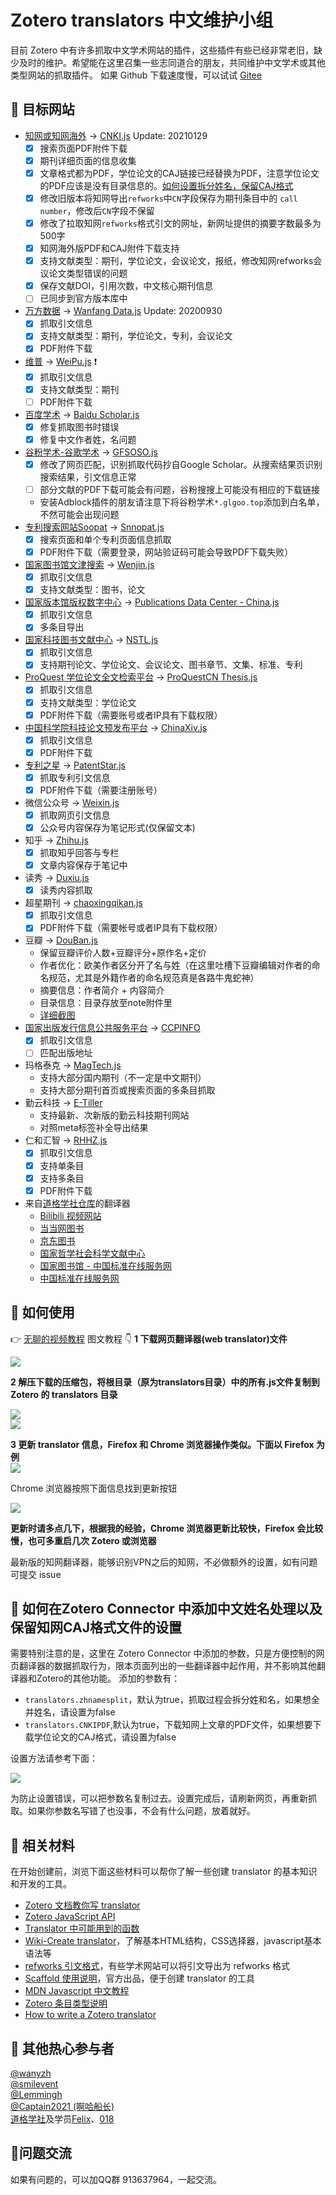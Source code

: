 # Zotero translators 中文维护小组  

目前 Zotero 中有许多抓取中文学术网站的插件，这些插件有些已经非常老旧，缺少及时的维护。希望能在这里召集一些志同道合的朋友，共同维护中文学术或其他类型网站的抓取插件。
如果 Github 下载速度慢，可以试试 [Gitee](https://gitee.com/l0o0/translators_CN) 
## 🎯 目标网站

+ [知网或知网海外](https://cnki.net/) -> [CNKI.js](./CNKI.js)  Update: 20210129
  - [x] 搜索页面PDF附件下载
  - [x] 期刊详细页面的信息收集  
  - [x] 文章格式都为PDF，学位论文的CAJ链接已经替换为PDF，注意学位论文的PDF应该是没有目录信息的。[如何设置拆分姓名，保留CAJ格式](#jump)
  - [x] 修改旧版本将知网导出`refworks`中`CN`字段保存为期刊条目中的 `call number`，修改后`CN`字段不保留
  - [x] 修改了拉取知网`refworks`格式引文的网址，新网址提供的摘要字数最多为500字
  - [x] 知网海外版PDF和CAJ附件下载支持  
  - [x] 支持文献类型：期刊，学位论文，会议论文，报纸，修改知网refworks会议论文类型错误的问题
  - [x] 保存文献DOI，引用次数，中文核心期刊信息
  - [ ] 已同步到官方版本库中
+ [万方数据](http://www.wanfangdata.com.cn/index.html) -> [Wanfang Data.js](<./Wanfang Data.js>) Update: 20200930
  - [x] 抓取引文信息  
  - [x] 支持文献类型：期刊，学位论文，专利，会议论文
  - [x] PDF附件下载
+ [维普](http://www.cqvip.com/) -> [WeiPu.js](./WeiPu.js) ❗
  - [x] 抓取引文信息  
  - [x] 支持文献类型：期刊
  - [ ] PDF附件下载
+ [百度学术](http://xueshu.baidu.com/) -> [Baidu Scholar.js](<./Baidu Scholar.js>)
  - [x] 修复抓取图书时错误
  - [x] 修复中文作者姓，名问题
+ [谷粉学术-谷歌学术](https://gfsoso.99lb.net/) -> [GFSOSO.js](./GFSOSO.js)
  - [x] 修改了网页匹配，识别抓取代码抄自Google Scholar。从搜索结果页识别搜索结果，引文信息正常
  - [ ] 部分文献的PDF下载可能会有问题，谷粉搜搜上可能没有相应的下载链接
  - 安装Adblock插件的朋友请注意下将谷粉学术`*.glgoo.top`添加到白名单，不然可能会出现问题
+ [专利搜索网站Soopat](http://www.soopat.com/) -> [Snnopat.js](./Soopat.js)
  - [x] 搜索页面和单个专利页面信息抓取
  - [x] PDF附件下载（需要登录，网站验证码可能会导致PDF下载失败）
+ [国家图书馆文津搜索](http://find.nlc.cn/) -> [Wenjin.js](./Wenjin.js)
  - [x] 抓取引文信息
  - [x] 支持文献类型：图书，论文
+ [国家版本馆版权数字中心](https://pdc.capub.cn/) -> [Publications Data Center - China.js](<./Publications Data Center - China.js>)
  - [x] 抓取引文信息
  - [x] 多条目导出
+ [国家科技图书文献中心](https://www.nstl.gov.cn/) -> [NSTL.js](<./National Science and Technology Library - China.js>)
  - [x] 抓取引文信息
  - [x] 支持期刊论文、学位论文、会议论文、图书章节、文集、标准、专利
+ [ProQuest 学位论文全文检索平台](http://www.pqdtcn.com/) -> [ProQuestCN Thesis.js](<./ProQuestCN Thesis.js>)
  - [x] 抓取引文信息
  - [x] 支持文献类型：学位论文
  - [x] PDF附件下载（需要账号或者IP具有下载权限）
+ [中国科学院科技论文预发布平台](http://www.chinaxiv.org/home.htm) -> [ChinaXiv.js](./ChinaXiv.js)
  - [x] 抓取引文信息
  - [x] PDF附件下载
+ [专利之星](http://cprs.patentstar.com.cn/) -> [PatentStar.js](./PatentStar.js)
  - [x] 抓取专利引文信息
  - [x] PDF附件下载（需要注册账号） 
+ 微信公众号 -> [Weixin.js](./Weixin.js)
  - [x] 抓取网页引文信息
  - [x] 公众号内容保存为笔记形式(仅保留文本)
+ 知乎 -> [Zhihu.js](./Zhihu.js)
  - [x] 抓取知乎回答与专栏
  - [x] 文章内容保存于笔记中
+ 读秀 -> [Duxiu.js](./Duxiu.js)
  - [x] 读秀内容抓取
+ 超星期刊 -> [chaoxingqikan.js](/translators/chaoxingqikan.js)
  - [x] 抓取引文信息
  - [x] PDF附件下载（需要帐号或者IP具有下载权限）
+ 豆瓣 -> [DouBan.js](./Douban.js)
  - 保留豆瓣评价人数+豆瓣评分+原作名+定价
  - 作者优化：欧美作者区分开了名与姓（在这里吐槽下豆瓣编辑对作者的命名规范，尤其是外籍作者的命名规范真是各路牛鬼蛇神）
  - 摘要信息：作者简介 + 内容简介
  - 目录信息：目录存放至note附件里
  - [详细截图](https://github.com/Captain2021/myTranslator/tree/main)
+ [国家出版发行信息公共服务平台](https://book.cppinfo.cn/home/index) -> [CCPINFO](/translators/CCPINFO.js)
  - [x] 抓取引文信息
  - [ ] 匹配出版地址
+ 玛格泰克 -> [MagTech.js](./MagTech.js)
  - 支持大部分国内期刊（不一定是中文期刊）
  - 支持大部分期刊首页或搜索页面的多条目抓取
+ 勤云科技 -> [E-Tiller](/E-Tiller.js)
  - 支持最新、次新版的勤云科技期刊网站
  - 对照meta标签补全导出结果
+ 仁和汇智 -> [RHHZ.js](./RHHZ.js)
  - [x] 抓取引文信息
  - [x] 支持单条目
  - [x] 支持多条目
  - [x] PDF附件下载
+ 来自[道格学社仓库](https://github.com/gezhongran/DougSociety)的翻译器
  - [Bilibili 视频网站](./BiliBili.js)
  - [当当网图书](./Dangdang.js)
  - [京东图书](./Jd.js)
  - [国家哲学社会科学文献中心](./Ncpssd.js)
  - [国家图书馆 - 中国标准在线服务网](./Nlc.cn.js)
  - [中国标准在线服务网](./Spc.org.cn.js)


## 📢 如何使用  
👉 [无聊的视频教程](https://www.bilibili.com/video/BV1F54y1k73n)
图文教程 👇
**1 下载网页翻译器(web translator)文件**  

![](https://s1.ax1x.com/2020/08/19/dlKNRK.png)  

**2 解压下载的压缩包，将根目录（原为translators目录）中的所有.js文件复制到 Zotero 的 translators 目录** 

![](https://s1.ax1x.com/2020/09/07/wnDwlV.jpg)    
![](https://s1.ax1x.com/2020/08/19/dlM36S.png)    

**3 更新 translator 信息，Firefox 和 Chrome 浏览器操作类似。下面以 Firefox 为例**  
![](https://s1.ax1x.com/2020/08/19/dlQgKS.gif)    

Chrome 浏览器按照下面信息找到更新按钮    

![](https://s1.ax1x.com/2020/08/19/dlKUxO.png)    

**更新时请多点几下，根据我的经验，Chrome 浏览器更新比较快，Firefox 会比较慢，也可多重启几次 Zotero 或浏览器**   

最新版的知网翻译器，能够识别VPN之后的知网，不必做额外的设置，如有问题可提交 issue


## <span id="jump">🍇 如何在Zotero Connector 中添加中文姓名处理以及保留知网CAJ格式文件的设置</span>

需要特别注意的是，这里在 Zotero Connector 中添加的参数，只是方便控制的网页翻译器的数据抓取行为，限本页面列出的一些翻译器中起作用，并不影响其他翻译器和Zotero的其他功能。
添加的参数有：

+ `translators.zhnamesplit`，默认为true，抓取过程会拆分姓和名，如果想全并姓名，请设置为false
+ `translators.CNKIPDF`,默认为true，下载知网上文章的PDF文件，如果想要下载学位论文的CAJ格式，请设置为false

设置方法请参考下面：

![](https://s1.ax1x.com/2020/08/19/dl1AyT.gif)  

为防止设置错误，可以把参数名复制过去。设置完成后，请刷新网页，再重新抓取。如果你参数名写错了也没事，不会有什么问题，放着就好。

## 📄 相关材料  

在开始创建前，浏览下面这些材料可以帮你了解一些创建 translator 的基本知识和开发的工具。

+ [Zotero 文档教你写 translator](https://www.zotero.org/support/dev/translators/coding)  
+ [Zotero JavaScript API](https://www.zotero.org/support/dev/client_coding/javascript_api)  
+ [Translator 中可能用到的函数](https://www.zotero.org/support/dev/translators/functions)  
+ [Wiki-Create translator](https://www.mediawiki.org/wiki/Citoid/Creating_Zotero_translators)，了解基本HTML结构，CSS选择器，javascript基本语法等
+ [refworks 引文格式](./data/refworks.pdf)，有些学术网站可以将引文导出为 refworks 格式
+ [Scaffold 使用说明](https://www.zotero.org/support/dev/translators/scaffold)，官方出品，便于创建 translator 的工具
+ [MDN Javascript 中文教程](https://developer.mozilla.org/zh-CN/docs/Web/JavaScript/A_re-introduction_to_JavaScript)  
+ [Zotero 条目类型说明](https://aurimasv.github.io/z2csl/typeMap.xml)
+ [How to write a Zotero translator](https://niche-canada.org/member-projects/zotero-guide/about.html)

## 🦸 其他热心参与者
[@wanyzh](https://github.com/wanyzh)  
[@smilevent](https://github.com/smilevent)  
[@Lemmingh](https://github.com/Lemmingh)  
[@Captain2021 (啊哈船长)](https://github.com/Captain2021)  
[道格学社](https://github.com/gezhongran/DougSociety)及学员[Felix](https://github.com/xuwd)、[018](https://github.com/018)

## 🎈问题交流

如果有问题的，可以加QQ群 913637964，一起交流。
